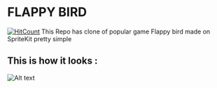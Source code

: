 # FLAPPY BIRD
[![HitCount](http://hits.dwyl.io/lakshaychhabra/flappyBird.svg)](http://hits.dwyl.io/lakshaychhabra/flappyBird)
This Repo has clone of popular game Flappy bird made on SpriteKit 
pretty simple

## This is how it looks :

![Alt text](https://media.giphy.com/media/1kTU6ow0OfOqQQXd9W/giphy.gif "Optional Title")
